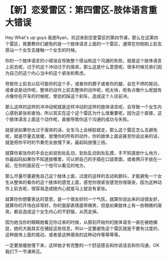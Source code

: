 # 【新】恋爱雷区：第四雷区-肢体语言重大错误

Hey What's up guys 我是Ryan，欢迎来到恋爱雷区的第四节课，那么在这第四个雷区，我要教你们避免的是一个肢体语言上面的一个雷区，通常在你刚刚上前去搭讪一个女生去接触一个女生的时候。

你的一个肢体语言的小错误会导致整个搭讪和这个沟通的失败，就是这个肢体语言上前去呢，过于的这个冲动过于的唐突，那么这是什么意思呢，很多时候兄弟们因为自己的这个内心当中的这个紧张和焦虑。

导致你上前去以后可能你的这个手，或者你的膀子或者你的腿，会在不停的晃动，或者说是动作呢，整体的动作上前去整体的动作呢，呃太快，呃有点像什么呢就有点像你在开车的时候呢，使劲的踩这个刹车，造成这个人往前冲。

那么这样的这样的冲冲动呢就是这样冲动的这样的肢体语言呢，会导致一个女生内心感到紧张和害怕，所以其实在这个这个雷区为什么很重要呢，因为这个直接，这个肢体语言上面这个动作呢，直接导致你这个沟通的成功与失败。

就是说如果你太过于唐突的话，女生马上会掉脸就走，那么这个雷区怎么去避免呢，就是尽量去放缓，放慢你的所有的动作，你的肢体上面说甚至你说出来的话，就是把你平时的节奏完全放慢下来，最起码放慢三倍。

就算你紧张你的手会比如说到处乱动，到处乱动到处乱摸，手不知道放什么地方，你最起码如果你不知道放哪里，可以把自己的手插在口袋里面，或者两只手放在一起，在你的面前在一个他可以看见的地方。

那么尽量尽量避免自己这个肢体上面，过度的这样的去动和颤抖，才能避免一个女生从整体的看你的这个肢体的感觉上面，感觉你很紧张感觉你很唐突，因为这种动作上前去呢，很容易造成她内心就是马上就会有紧张。

就算你你想要表达的意思，是一个很友好的一个气氛，就算你说出来的话很友好，就算你的开场白非常好，你的面部表情面带微笑，但是如果肢体上有一些稍微的唐突，都会造成这个女生内心的不舒服，从而走掉。

因为她当你的眼睛她看见你过来的时候，从那刻开始你的肢体语言一直在被她捕捉，她的大脑其实在捕捉这些信息，所以一定要避免这个雷区就是不要有过度的，这种肢体上面的晃动，或者是这种唐突的这种动作等等等等。

一定要放缓放慢下来，这样她才有完整的一个舒适感去和你说话去和你沟通，OK我们下一节课再见。